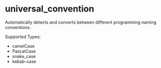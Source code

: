 # universal_convention

Automatically detects and converts between different programming naming conventions:

Supported Types:
- camelCase
- PascalCase
- snake_case
- kebab-case
